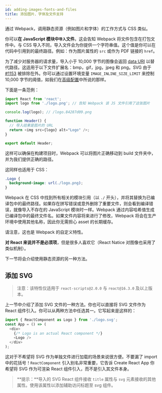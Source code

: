 ```yaml
---
id: adding-images-fonts-and-files
title: 添加图片、字体及文件支持
---
```


通过 Webpack，调用静态资源（例如图片和字体）的工作方式与 CSS 类似。

你可以**在 JavaScript 模块中`导入`文件**。这会告知 Webpack 将文件包含在打包文件中。与 CSS 导入不同，导入文件会为你提供一个字符串值。这个值是你可以在代码中引用到的最终路径。例如：作为图片属性的 `src` 或作为 PDF 链接的 `href`。

为了减少对服务器的请求量，导入小于 10,000 字节的图像会返回 [data URI](https://developer.mozilla.org/en-US/docs/Web/HTTP/Basics_of_HTTP/Data_URIs) 以替代路径。这适用于以下文件扩展名：bmp，gif，jpg，jpeg 和 png。SVG 由于 [#1153](https://github.com/facebook/create-react-app/issues/1153) 被排除在外。你可以通过设置环境变量 `IMAGE_INLINE_SIZE_LIMIT` 来控制 10,000 字节的阈值，如我们在[高级配置](advanced-configuration.md)中所说的那样。

下面是一条范例：

```js
import React from 'react';
import logo from './logo.png'; // 告知 Webpack 该 JS 文件引用了这张图片

console.log(logo); // /logo.84287d09.png

function Header() {
  // 导入结果是图片的 URL
  return <img src={logo} alt="Logo" />;
}

export default Header;
```

这样可以确保在构建项目时，Webpack 可以将图片正确移动到 build 文件夹中，并为我们提供正确的路径。

这同样也适用于 CSS：

```css
.Logo {
  background-image: url(./logo.png);
}
```

Webpack 在 CSS 中找到所有相关的模块引用（以 `./` 开头），并将其替换为已编译包中的最终路径。如果存在拼写错误或意外删除了重要文件，则会看到编译错误，就像导入不存在的 JavaScript 模块时一样。Webpack 通过内容哈希值生成已编译包中的最终文件名。如果文件内容将来进行了修改，Webpack 将会在生产环境中使用其他名称，因此你无需担心 asset 的长期缓存。

请注意，这也是 Webpack 的自定义特性。

**对 React 来说并不是必须项**，但是很多人喜欢它（React Natice 对图像也采用了类似机制）。

下一节将会介绍使用静态资源的另一种方法。

## 添加 SVG

> 注意：该特性仅适用于 `react-scripts@2.0.0` 与 `react@16.3.0` 及以上版本。

上一节中介绍了添加 SVG 文件的一种方法。你也可以直接将 SVG 文件作为 React 组件引入。你可以从两种方法中任选其一。它写起来是这样的：

```js
import { ReactComponent as Logo } from './logo.svg';
const App = () => (
  <div>
    {/* Logo is an actual React component */}
    <Logo />
  </div>
);
```

这对于不希望将 SVG 作为单独文件进行加载的场景来说很方便。不要漏了 import 中的花括号！`ReactComponent` 引入别名非常重要，它告诉 Create React App 你希望将 SVG 作为可渲染 React 组件引入，而不是引入其文件本身。

> **提示：**导入的 SVG React 组件接收 `title` 属性与 `svg` 元素接收的其他属性。使用该属性以添加辅助访问标题至 svg 组件。

